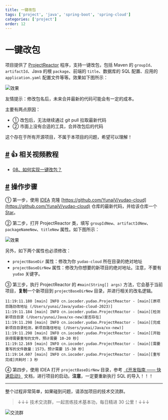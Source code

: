 ```yaml
---
title: 一键改包
tags: ['project', 'java', 'spring-boot', 'spring-cloud']
categories: ['project']
order: 12
---
```

# 一键改包

项目提供了 [ProjectReactor](https://github.com/YunaiV/yudao-cloud/blob/32ea8f5278d3de01f3e7af280a0b73c08d31d6e8/yudao-gateway/src/test/java/cn/iocoder/yudao/ProjectReactor.java) 程序，支持一键改包，包括 Maven 的 `groupId`、`artifactId`、Java 的根 `package`、前端的 `title`、数据库的 SQL 配置、应用的 `application.yaml` 配置文件等等。效果如下图所示：

 ![效果](https://cloud.iocoder.cn/img/%E4%B8%80%E9%94%AE%E6%94%B9%E5%8C%85/01-cloud.png)

 友情提示：修改包名后，未来合并最新的代码可能会有一定的成本。

 主要有两点原因：

 * ① 改包后，无法继续通过 git pull 拉取最新代码
* ② 市面上没有合适的工具，合并改包后的代码

 这个存在于所有开源项目，不属于本项目的问题，希望可以理解！

 ## [#](#👍-相关视频教程) 👍 相关视频教程

 * [08、如何实现一键改包？](https://t.zsxq.com/07yzBuZFu)

 ## [#](#操作步骤) 操作步骤

 ① 第一步，使用 [IDEA](http://www.iocoder.cn/categories/IDEA/?self) 克隆 [https://github.com/YunaiV/yudao-cloud](https://github.com/YunaiV/yudao-cloud) 仓库的最新代码，并给该仓库一个 [Star](https://github.com/YunaiV/yudao-cloud)。

 ② 第二步，打开 ProjectReactor 类，填写 `groupIdNew`、`artifactIdNew`、`packageNameNew`、`titleNew` 属性。如下图所示：

 ![效果](https://cloud.iocoder.cn/img/%E4%B8%80%E9%94%AE%E6%94%B9%E5%8C%85/02-cloud.png)

 另外，如下两个属性也必须修改：

 * `projectBaseDir` 属性：修改为你 `yudao-cloud` 所在目录的绝对地址
* `projectBaseDirNew` 属性：修改为你想要的新项目的绝对地址。注意，不要有 `yudao` 关键字。

 ③ 第三步，执行 ProjectReactor 的 `#main(String[] args)` 方法，它会基于当前项目，**复制**一个新项目到 `projectBaseDirNew` 目录，并进行相关的改名逻辑。


```
11:19:11.180 [main] INFO cn.iocoder.yudao.ProjectReactor - [main][原项目路劲改地址 (/Users/yunai/Java/yudao-cloud-2023)]
11:19:11.184 [main] INFO cn.iocoder.yudao.ProjectReactor - [main][检测新项目目录 (/Users/yunai/Java/xx-new)是否存在]
11:19:11.298 [main] INFO cn.iocoder.yudao.ProjectReactor - [main][完成新项目目录检测，新项目路径地址 (/Users/yunai/Java/xx-new)]
11:19:11.298 [main] INFO cn.iocoder.yudao.ProjectReactor - [main][开始获得需要重写的文件，预计需要 10-20 秒]
11:19:12.169 [main] INFO cn.iocoder.yudao.ProjectReactor - [main][需要重写的文件数量：1573，预计需要 15-30 秒]
11:19:14.607 [main] INFO cn.iocoder.yudao.ProjectReactor - [main][重写完成]共耗时：3 秒

```
④ 第四步，使用 IDEA 打开 `projectBaseDirNew` 目录，参考 [《开发指南 —— 快速启动》](/quick-start) 文档，进行项目的启动。**注意**，一定要重新执行 SQL 的导入！！！



---

 整个过程非常简单，如果碰到问题，请添加项目的技术交流群。


> ↓↓↓ 技术交流群，一起苦练技术基本功，每日精进 30 公里！↓↓↓

 ![交流群](https://cloud.iocoder.cn/img/op/mp_yudaoyuanma2.png)
